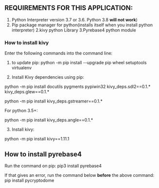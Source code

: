## REQUIREMENTS FOR THIS APPLICATION: ##

1. Python Interpreter version 3.7 or 3.6. Python 3.8 **will not work**)
2. Pip package manager for python(installs itself when you install python interpreter) 
2.kivy python Library
3.Pyrebase4 python module



### How to install kivy ##
Enter the following commands into the command line:
1. to update pip:
python -m pip install --upgrade pip wheel setuptools virtualenv

2. Install Kivy dependencies using pip:

python -m pip install docutils pygments pypiwin32 kivy_deps.sdl2==0.1.* kivy_deps.glew==0.1.*

python -m pip install kivy_deps.gstreamer==0.1.*

For python 3.5+:

python -m pip install kivy_deps.angle==0.1.*

3. Install kivy:

python -m pip install kivy==1.11.1




## How to install pyrebase4 ##
Run the command on pip:
pip3 install pyrebase4

If that gives an error, run the command below **before** the above command:
pip install pycryptodome








    
    
    
    
    
    
    
    
    
  

